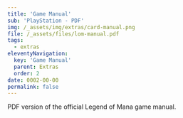 ```yaml
---
title: 'Game Manual'
sub: 'PlayStation - PDF'
img: /_assets/img/extras/card-manual.png
file: /_assets/files/lom-manual.pdf
tags:
  - extras
eleventyNavigation:
  key: 'Game Manual'
  parent: Extras
  order: 2
date: 0002-00-00
permalink: false
---
```

PDF version of the official Legend of Mana game manual.